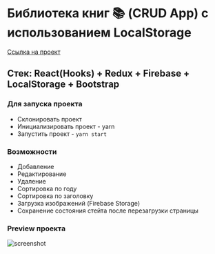 # Библиотека книг 📚 (CRUD App) с использованием LocalStorage

[Ссылка на проект](http://books.viil.ru/)

## Стек: React(Hooks) + Redux + Firebase + LocalStorage + Bootstrap

### Для запуска проекта

- Склонировать проект
- Инициализировать проект - yarn
- Запустить проект - `yarn start`

### Возможности

- Добавление
- Редактирование
- Удаление
- Сортировка по году
- Сортировка по заголовку
- Загрузка изображений (Firebase Storage)
- Сохранение состояния стейта после перезагрузки страницы

### Preview проекта

![screenshot](books.gif)
